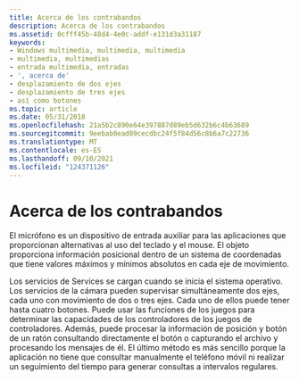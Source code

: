 ```yaml
---
title: Acerca de los contrabandos
description: Acerca de los contrabandos
ms.assetid: 0cfff45b-48d4-4e0c-addf-e131d3a31187
keywords:
- Windows multimedia, multimedia, multimedia
- multimedia, multimedias
- entrada multimedia, entradas
- ', acerca de'
- desplazamiento de dos ejes
- desplazamiento de tres ejes
- así como botones
ms.topic: article
ms.date: 05/31/2018
ms.openlocfilehash: 21a5b2c890e64e397887d89eb5d632b6c4b63689
ms.sourcegitcommit: 9eebab0ead09cecdbc24f5f84d56c8b6a7c22736
ms.translationtype: MT
ms.contentlocale: es-ES
ms.lasthandoff: 09/10/2021
ms.locfileid: "124371126"
---
```

# <a name="about-joysticks"></a>Acerca de los contrabandos

El micrófono es un dispositivo de entrada auxiliar para las aplicaciones que proporcionan alternativas al uso del teclado y el mouse. El objeto proporciona información posicional dentro de un sistema de coordenadas que tiene valores máximos y mínimos absolutos en cada eje de movimiento.

Los servicios de Services se cargan cuando se inicia el sistema operativo. Los servicios de la cámara pueden supervisar simultáneamente dos ejes, cada uno con movimiento de dos o tres ejes. Cada uno de ellos puede tener hasta cuatro botones. Puede usar las funciones de los juegos para determinar las capacidades de los controladores de los juegos de controladores. Además, puede procesar la información de posición y botón de un ratón consultando directamente el botón o capturando el archivo y procesando los mensajes de él. El último método es más sencillo porque la aplicación no tiene que consultar manualmente el teléfono móvil ni realizar un seguimiento del tiempo para generar consultas a intervalos regulares.

 

 




